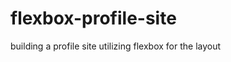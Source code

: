 # flexbox-profile-site
building a profile site utilizing flexbox for the layout
<link rel="html" href="index.html"
